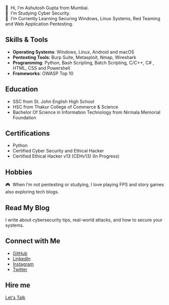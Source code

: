 👋  Hi, I’m Ashutosh Gupta from Mumbai.  
👀  I’m Studying Cyber Security.  
🧠  I’m Currently Learning Securing Windows, Linux Systems, Red Teaming and Web Application Pentesting.

## Skills & Tools  
- **Operating Systems**: Windows, Linux, Android  and macOS
- **Pentesting Tools**: Burp Suite, Metasploit, Nmap, Wireshark  
- **Programming**: Python, Bash Scripting, Batch Scripting, C/C++, C# , HTML, CSS and Powershell  
- **Frameworks**: OWASP Top 10 

## Education

- SSC from St. John English High School
- HSC from Thakur College of Commerce & Science
- Bachelor Of Science in Information Technology from Nirmala Memorial Foundation
## Certifications
- Python 
- Certified Cyber Security and Ethical Hacker
- Certified Ethical Hacker v13 (CEHv13) (In Progress)

## Hobbies

🎮  When I’m not pentesting or studying, I love playing FPS and story games also exploring tech blogs.  

## Read My Blog 

I write about cybersecurity tips, real-world attacks, and how to secure your systems.
## Connect with Me  
- [GitHub](https://github.com/its-ashu-otf)  
- [LinkedIn](https://linkedin.com/in/your-profile) 
- [Instagram](https://instagram.com/its_ashu_otf)
- [Twitter](https://x.com/its_ashu_otf)

## Hire me

[Let's Talk](mailto:itsashuotf@gmail.com)

